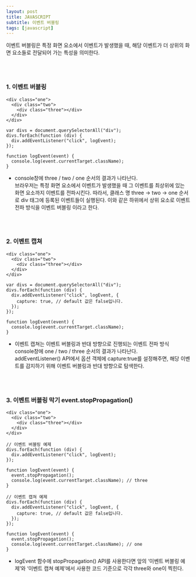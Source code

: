 ```yaml
---
layout: post
title: JAVASCRIPT
subtitle: 이벤트 버블링
tags: [javascript]
---
```


이벤트 버블링은 특정 화면 요소에서 이벤트가 발생했을 때, 해당 이벤트가 더 상위의 화면 요소들로 전달되어 가는 특성을 의미한다.

<br /><br />

### 1. 이벤트 버블링

```
<div class="one">
  <div class="two">
    <div class="three"></div>
  </div>
</div>

var divs = document.querySelectorAll("div");
divs.forEach(function (div) {
  div.addEventListener("click", logEvent);
});

function logEvent(event) {
  console.log(event.currentTarget.className);
}
```

- console창에 three / two / one 순서의 결과가 나타난다.  
  브라우저는 특정 화면 요소에서 이벤트가 발생했을 때 그 이벤트를 최상위에 있는 화면 요소까지 이벤트를 전파시킨다. 따라서, 클래스 명 three -> two -> one 순서로 div 태그에 등록된 이벤트들이 실행된다. 이와 같은 하위에서 상위 요소로 이벤트 전파 방식을 이벤트 버블링 이라고 한다.

<br /><br />

### 2. 이벤트 캡쳐

```
<div class="one">
  <div class="two">
    <div class="three"></div>
  </div>
</div>

var divs = document.querySelectorAll("div");
divs.forEach(function (div) {
  div.addEventListener("click", logEvent, {
    capture: true, // default 값은 false입니다.
  });
});

function logEvent(event) {
  console.log(event.currentTarget.className);
}
```

- 이벤트 캡쳐는 이벤트 버블링과 반대 방향으로 진행되는 이벤트 전파 방식  
  console창에 one / two / three 순서의 결과가 나타난다.  
  addEventListener() API에서 옵션 객체에 capture:true를 설정해주면, 해당 이벤트를 감지하기 위해 이벤트 버블링과 반대 방향으로 탐색한다.

<br /><br />

### 3. 이벤트 버블링 막기 event.stopPropagation()

```
<div class="one">
  <div class="two">
    <div class="three"></div>
  </div>
</div>

// 이벤트 버블링 예제
divs.forEach(function (div) {
  div.addEventListener("click", logEvent);
});

function logEvent(event) {
  event.stopPropagation();
  console.log(event.currentTarget.className); // three
}

// 이벤트 캡쳐 예제
divs.forEach(function (div) {
  div.addEventListener("click", logEvent, {
    capture: true, // default 값은 false입니다.
  });
});

function logEvent(event) {
  event.stopPropagation();
  console.log(event.currentTarget.className); // one
}
```

- logEvent 함수에 stopPropagation() API를 사용한다면 앞의 ‘이벤트 버블링 예제’와 ‘이벤트 캡쳐 예제’에서 사용한 코드 기준으로 각각 three와 one이 찍힌다.

<br /><br />
